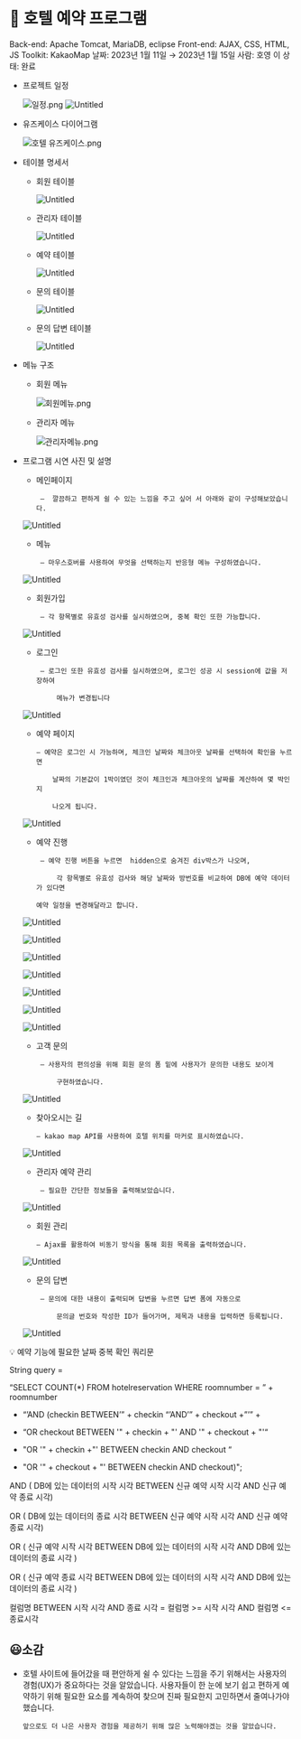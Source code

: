 # 🏬 호텔 예약 프로그램

Back-end: Apache Tomcat, MariaDB, eclipse
Front-end: AJAX, CSS, HTML, JS
Toolkit: KakaoMap
날짜: 2023년 1월 11일 → 2023년 1월 15일
사람: 호영 이
상태: 완료

- 프로젝트 일정
    
    ![일정.png](%F0%9F%8F%AC%20%E1%84%92%E1%85%A9%E1%84%90%E1%85%A6%E1%86%AF%20%E1%84%8B%E1%85%A8%E1%84%8B%E1%85%A3%E1%86%A8%20%E1%84%91%E1%85%B3%E1%84%85%E1%85%A9%E1%84%80%E1%85%B3%E1%84%85%E1%85%A2%E1%86%B7%2072347fe6f4944804b6e54d6e720bbc8c/%25EC%259D%25BC%25EC%25A0%2595.png)
    ![Untitled](https://s3-us-west-2.amazonaws.com/secure.notion-static.com/2dc0e23d-7e20-4172-8b26-6e905e52948d/Untitled.png)
    
- 유즈케이스 다이어그램
    
    ![호텔 유즈케이스.png](%F0%9F%8F%AC%20%E1%84%92%E1%85%A9%E1%84%90%E1%85%A6%E1%86%AF%20%E1%84%8B%E1%85%A8%E1%84%8B%E1%85%A3%E1%86%A8%20%E1%84%91%E1%85%B3%E1%84%85%E1%85%A9%E1%84%80%E1%85%B3%E1%84%85%E1%85%A2%E1%86%B7%2072347fe6f4944804b6e54d6e720bbc8c/%25ED%2598%25B8%25ED%2585%2594_%25EC%259C%25A0%25EC%25A6%2588%25EC%25BC%2580%25EC%259D%25B4%25EC%258A%25A4.png)
    
- 테이블 명세서
    - 회원 테이블
        
        ![Untitled](%F0%9F%8F%AC%20%E1%84%92%E1%85%A9%E1%84%90%E1%85%A6%E1%86%AF%20%E1%84%8B%E1%85%A8%E1%84%8B%E1%85%A3%E1%86%A8%20%E1%84%91%E1%85%B3%E1%84%85%E1%85%A9%E1%84%80%E1%85%B3%E1%84%85%E1%85%A2%E1%86%B7%2072347fe6f4944804b6e54d6e720bbc8c/Untitled.png)
        
    - 관리자 테이블
        
        ![Untitled](%F0%9F%8F%AC%20%E1%84%92%E1%85%A9%E1%84%90%E1%85%A6%E1%86%AF%20%E1%84%8B%E1%85%A8%E1%84%8B%E1%85%A3%E1%86%A8%20%E1%84%91%E1%85%B3%E1%84%85%E1%85%A9%E1%84%80%E1%85%B3%E1%84%85%E1%85%A2%E1%86%B7%2072347fe6f4944804b6e54d6e720bbc8c/Untitled%201.png)
        
    - 예약 테이블
        
        ![Untitled](%F0%9F%8F%AC%20%E1%84%92%E1%85%A9%E1%84%90%E1%85%A6%E1%86%AF%20%E1%84%8B%E1%85%A8%E1%84%8B%E1%85%A3%E1%86%A8%20%E1%84%91%E1%85%B3%E1%84%85%E1%85%A9%E1%84%80%E1%85%B3%E1%84%85%E1%85%A2%E1%86%B7%2072347fe6f4944804b6e54d6e720bbc8c/Untitled%202.png)
        
    - 문의 테이블
        
        ![Untitled](%F0%9F%8F%AC%20%E1%84%92%E1%85%A9%E1%84%90%E1%85%A6%E1%86%AF%20%E1%84%8B%E1%85%A8%E1%84%8B%E1%85%A3%E1%86%A8%20%E1%84%91%E1%85%B3%E1%84%85%E1%85%A9%E1%84%80%E1%85%B3%E1%84%85%E1%85%A2%E1%86%B7%2072347fe6f4944804b6e54d6e720bbc8c/Untitled%203.png)
        
    - 문의 답변 테이블
        
        ![Untitled](%F0%9F%8F%AC%20%E1%84%92%E1%85%A9%E1%84%90%E1%85%A6%E1%86%AF%20%E1%84%8B%E1%85%A8%E1%84%8B%E1%85%A3%E1%86%A8%20%E1%84%91%E1%85%B3%E1%84%85%E1%85%A9%E1%84%80%E1%85%B3%E1%84%85%E1%85%A2%E1%86%B7%2072347fe6f4944804b6e54d6e720bbc8c/Untitled%204.png)
        
- 메뉴 구조
    - 회원 메뉴
        
        ![회원메뉴.png](%F0%9F%8F%AC%20%E1%84%92%E1%85%A9%E1%84%90%E1%85%A6%E1%86%AF%20%E1%84%8B%E1%85%A8%E1%84%8B%E1%85%A3%E1%86%A8%20%E1%84%91%E1%85%B3%E1%84%85%E1%85%A9%E1%84%80%E1%85%B3%E1%84%85%E1%85%A2%E1%86%B7%2072347fe6f4944804b6e54d6e720bbc8c/%25ED%259A%258C%25EC%259B%2590%25EB%25A9%2594%25EB%2589%25B4.png)
        
    - 관리자 메뉴
        
        ![관리자메뉴.png](%F0%9F%8F%AC%20%E1%84%92%E1%85%A9%E1%84%90%E1%85%A6%E1%86%AF%20%E1%84%8B%E1%85%A8%E1%84%8B%E1%85%A3%E1%86%A8%20%E1%84%91%E1%85%B3%E1%84%85%E1%85%A9%E1%84%80%E1%85%B3%E1%84%85%E1%85%A2%E1%86%B7%2072347fe6f4944804b6e54d6e720bbc8c/%25EA%25B4%2580%25EB%25A6%25AC%25EC%259E%2590%25EB%25A9%2594%25EB%2589%25B4.png)
        
- 프로그램 시연 사진 및 설명
    
    
    - 메인페이지
    
           —  깔끔하고 편하게 쉴 수 있는 느낌을 주고 싶어 서 아래와 같이 구성해보았습니다.
    
    ![Untitled](%F0%9F%8F%AC%20%E1%84%92%E1%85%A9%E1%84%90%E1%85%A6%E1%86%AF%20%E1%84%8B%E1%85%A8%E1%84%8B%E1%85%A3%E1%86%A8%20%E1%84%91%E1%85%B3%E1%84%85%E1%85%A9%E1%84%80%E1%85%B3%E1%84%85%E1%85%A2%E1%86%B7%2072347fe6f4944804b6e54d6e720bbc8c/Untitled%205.png)
    
    - 메뉴
    
           — 마우스호버를 사용하여 무엇을 선택하는지 반응형 메뉴 구성하였습니다.
    
    ![Untitled](%F0%9F%8F%AC%20%E1%84%92%E1%85%A9%E1%84%90%E1%85%A6%E1%86%AF%20%E1%84%8B%E1%85%A8%E1%84%8B%E1%85%A3%E1%86%A8%20%E1%84%91%E1%85%B3%E1%84%85%E1%85%A9%E1%84%80%E1%85%B3%E1%84%85%E1%85%A2%E1%86%B7%2072347fe6f4944804b6e54d6e720bbc8c/Untitled%206.png)
    
    - 회원가입
    
           — 각 항목별로 유효성 검사를 실시하였으며, 중복 확인 또한 가능합니다.
    
    ![Untitled](%F0%9F%8F%AC%20%E1%84%92%E1%85%A9%E1%84%90%E1%85%A6%E1%86%AF%20%E1%84%8B%E1%85%A8%E1%84%8B%E1%85%A3%E1%86%A8%20%E1%84%91%E1%85%B3%E1%84%85%E1%85%A9%E1%84%80%E1%85%B3%E1%84%85%E1%85%A2%E1%86%B7%2072347fe6f4944804b6e54d6e720bbc8c/Untitled%207.png)
    
    - 로그인
    
           — 로그인 또한 유효성 검사를 실시하였으며, 로그인 성공 시 session에 값을 저장하여     
    
               메뉴가 변경됩니다
    
    ![Untitled](%F0%9F%8F%AC%20%E1%84%92%E1%85%A9%E1%84%90%E1%85%A6%E1%86%AF%20%E1%84%8B%E1%85%A8%E1%84%8B%E1%85%A3%E1%86%A8%20%E1%84%91%E1%85%B3%E1%84%85%E1%85%A9%E1%84%80%E1%85%B3%E1%84%85%E1%85%A2%E1%86%B7%2072347fe6f4944804b6e54d6e720bbc8c/Untitled%208.png)
    
    - 예약 페이지
    
          — 예약은 로그인 시 가능하며, 체크인 날짜와 체크아웃 날짜를 선택하여 확인을 누르면
    
              날짜의 기본값이 1박이였던 것이 체크인과 체크아웃의 날짜를 계산하여 몇 박인지 
    
              나오게 됩니다.
    
    ![Untitled](%F0%9F%8F%AC%20%E1%84%92%E1%85%A9%E1%84%90%E1%85%A6%E1%86%AF%20%E1%84%8B%E1%85%A8%E1%84%8B%E1%85%A3%E1%86%A8%20%E1%84%91%E1%85%B3%E1%84%85%E1%85%A9%E1%84%80%E1%85%B3%E1%84%85%E1%85%A2%E1%86%B7%2072347fe6f4944804b6e54d6e720bbc8c/Untitled%209.png)
    
     
    
    - 예약 진행
    
           — 예약 진행 버튼을 누르면  hidden으로 숨겨진 div박스가 나오며, 
    
               각 항목별로 유효성 검사와 해당 날짜와 방번호를 비교하여 DB에 예약 데이터가 있다면 
    
          예약 일정을 변경해달라고 합니다.
    
     
    
    ![Untitled](%F0%9F%8F%AC%20%E1%84%92%E1%85%A9%E1%84%90%E1%85%A6%E1%86%AF%20%E1%84%8B%E1%85%A8%E1%84%8B%E1%85%A3%E1%86%A8%20%E1%84%91%E1%85%B3%E1%84%85%E1%85%A9%E1%84%80%E1%85%B3%E1%84%85%E1%85%A2%E1%86%B7%2072347fe6f4944804b6e54d6e720bbc8c/Untitled%2010.png)
    
    ![Untitled](%F0%9F%8F%AC%20%E1%84%92%E1%85%A9%E1%84%90%E1%85%A6%E1%86%AF%20%E1%84%8B%E1%85%A8%E1%84%8B%E1%85%A3%E1%86%A8%20%E1%84%91%E1%85%B3%E1%84%85%E1%85%A9%E1%84%80%E1%85%B3%E1%84%85%E1%85%A2%E1%86%B7%2072347fe6f4944804b6e54d6e720bbc8c/Untitled%2011.png)
    
    ![Untitled](%F0%9F%8F%AC%20%E1%84%92%E1%85%A9%E1%84%90%E1%85%A6%E1%86%AF%20%E1%84%8B%E1%85%A8%E1%84%8B%E1%85%A3%E1%86%A8%20%E1%84%91%E1%85%B3%E1%84%85%E1%85%A9%E1%84%80%E1%85%B3%E1%84%85%E1%85%A2%E1%86%B7%2072347fe6f4944804b6e54d6e720bbc8c/Untitled%2012.png)
    
    ![Untitled](%F0%9F%8F%AC%20%E1%84%92%E1%85%A9%E1%84%90%E1%85%A6%E1%86%AF%20%E1%84%8B%E1%85%A8%E1%84%8B%E1%85%A3%E1%86%A8%20%E1%84%91%E1%85%B3%E1%84%85%E1%85%A9%E1%84%80%E1%85%B3%E1%84%85%E1%85%A2%E1%86%B7%2072347fe6f4944804b6e54d6e720bbc8c/Untitled%2013.png)
    
    ![Untitled](%F0%9F%8F%AC%20%E1%84%92%E1%85%A9%E1%84%90%E1%85%A6%E1%86%AF%20%E1%84%8B%E1%85%A8%E1%84%8B%E1%85%A3%E1%86%A8%20%E1%84%91%E1%85%B3%E1%84%85%E1%85%A9%E1%84%80%E1%85%B3%E1%84%85%E1%85%A2%E1%86%B7%2072347fe6f4944804b6e54d6e720bbc8c/Untitled%2014.png)
    
    ![Untitled](%F0%9F%8F%AC%20%E1%84%92%E1%85%A9%E1%84%90%E1%85%A6%E1%86%AF%20%E1%84%8B%E1%85%A8%E1%84%8B%E1%85%A3%E1%86%A8%20%E1%84%91%E1%85%B3%E1%84%85%E1%85%A9%E1%84%80%E1%85%B3%E1%84%85%E1%85%A2%E1%86%B7%2072347fe6f4944804b6e54d6e720bbc8c/Untitled%2015.png)
    
    ![Untitled](%F0%9F%8F%AC%20%E1%84%92%E1%85%A9%E1%84%90%E1%85%A6%E1%86%AF%20%E1%84%8B%E1%85%A8%E1%84%8B%E1%85%A3%E1%86%A8%20%E1%84%91%E1%85%B3%E1%84%85%E1%85%A9%E1%84%80%E1%85%B3%E1%84%85%E1%85%A2%E1%86%B7%2072347fe6f4944804b6e54d6e720bbc8c/Untitled%2016.png)
    
    - 고객 문의
    
           — 사용자의 편의성을 위해 회원 문의 폼 밑에 사용자가 문의한 내용도 보이게 
    
               구현하였습니다.
    
    ![Untitled](%F0%9F%8F%AC%20%E1%84%92%E1%85%A9%E1%84%90%E1%85%A6%E1%86%AF%20%E1%84%8B%E1%85%A8%E1%84%8B%E1%85%A3%E1%86%A8%20%E1%84%91%E1%85%B3%E1%84%85%E1%85%A9%E1%84%80%E1%85%B3%E1%84%85%E1%85%A2%E1%86%B7%2072347fe6f4944804b6e54d6e720bbc8c/Untitled%2017.png)
    
    - 찾아오시는 길
    
          — kakao map API를 사용하여 호텔 위치를 마커로 표시하였습니다.
    
    ![Untitled](%F0%9F%8F%AC%20%E1%84%92%E1%85%A9%E1%84%90%E1%85%A6%E1%86%AF%20%E1%84%8B%E1%85%A8%E1%84%8B%E1%85%A3%E1%86%A8%20%E1%84%91%E1%85%B3%E1%84%85%E1%85%A9%E1%84%80%E1%85%B3%E1%84%85%E1%85%A2%E1%86%B7%2072347fe6f4944804b6e54d6e720bbc8c/Untitled%2018.png)
    
    - 관리자 예약 관리
    
           — 필요한 간단한 정보들을 출력해보았습니다.
    
    ![Untitled](%F0%9F%8F%AC%20%E1%84%92%E1%85%A9%E1%84%90%E1%85%A6%E1%86%AF%20%E1%84%8B%E1%85%A8%E1%84%8B%E1%85%A3%E1%86%A8%20%E1%84%91%E1%85%B3%E1%84%85%E1%85%A9%E1%84%80%E1%85%B3%E1%84%85%E1%85%A2%E1%86%B7%2072347fe6f4944804b6e54d6e720bbc8c/Untitled%2019.png)
    
    - 회원 관리
    
          — Ajax를 활용하여 비동기 방식을 통해 회원 목록을 출력하였습니다.
    
    ![Untitled](%F0%9F%8F%AC%20%E1%84%92%E1%85%A9%E1%84%90%E1%85%A6%E1%86%AF%20%E1%84%8B%E1%85%A8%E1%84%8B%E1%85%A3%E1%86%A8%20%E1%84%91%E1%85%B3%E1%84%85%E1%85%A9%E1%84%80%E1%85%B3%E1%84%85%E1%85%A2%E1%86%B7%2072347fe6f4944804b6e54d6e720bbc8c/Untitled%2020.png)
    
    - 문의 답변
    
           — 문의에 대한 내용이 출력되며 답변을 누르면 답변 폼에 자동으로 
    
               문의글 번호와 작성한 ID가 들어가며, 제목과 내용을 입력하면 등록됩니다.
    
    ![Untitled](%F0%9F%8F%AC%20%E1%84%92%E1%85%A9%E1%84%90%E1%85%A6%E1%86%AF%20%E1%84%8B%E1%85%A8%E1%84%8B%E1%85%A3%E1%86%A8%20%E1%84%91%E1%85%B3%E1%84%85%E1%85%A9%E1%84%80%E1%85%B3%E1%84%85%E1%85%A2%E1%86%B7%2072347fe6f4944804b6e54d6e720bbc8c/Untitled%2021.png)
    

<aside>
💡 예약 기능에 필요한 날짜 중복 확인 쿼리문

String query = 

“SELECT COUNT(*) FROM hotelreservation WHERE roomnumber = ”  + roomnumber          

 + “’AND (checkin BETWEEN’” + checkin  “’AND’” + checkout +”’” + 

 + “OR checkout BETWEEN '" + checkin + "' AND '" + checkout + "'“

 + "OR '" + checkin +"' BETWEEN checkin AND checkout “

 + "OR '" + checkout + "' BETWEEN checkin AND checkout)";

AND ( DB에 있는 데이터의 시작 시각 BETWEEN 신규 예약 시작 시각 AND 신규 예약 종료 시각)

OR ( DB에 있는 데이터의 종료 시각 BETWEEN 신규 예약 시작 시각 AND 신규 예약 종료 시각)

OR ( 신규 예약 시작 시각 BETWEEN DB에 있는 데이터의 시작 시각 AND DB에 있는 데이터의 종료 시각 )

OR ( 신규 예약 종료 시각 BETWEEN DB에 있는 데이터의 시작 시각 AND DB에 있는 데이터의 종료 시각 )

컬럼명 BETWEEN 시작 시각 AND 종료 시각 = 컬럼명 >= 시작 시각 AND 컬럼명 <= 종료시각

</aside>

## 😃소감

- 호텔 사이트에 들어갔을 때 편안하게 쉴 수 있다는 느낌을 주기 위해서는 사용자의 경험(UX)가 중요하다는 것을 알았습니다. 사용자들이 한 눈에 보기 쉽고 편하게 예약하기 위해 필요한 요소를 계속하여 찾으며 진짜 필요한지 고민하면서 줄여나가야 했습니다.

      앞으로도 더 나은 사용자 경험을 제공하기 위해 많은 노력해야겠는 것을 알았습니다.
